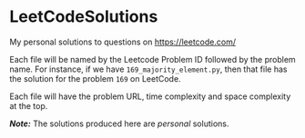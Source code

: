 # LeetCodeSolutions
My personal solutions to questions on https://leetcode.com/

Each file will be named by the Leetcode Problem ID followed by the problem name.
For instance, if we have `169_majority_element.py`, then that file has the solution for the problem `169` on LeetCode.

Each file will have the problem URL, time complexity and space complexity at the top.

***Note:*** The solutions produced here are *personal* solutions.
